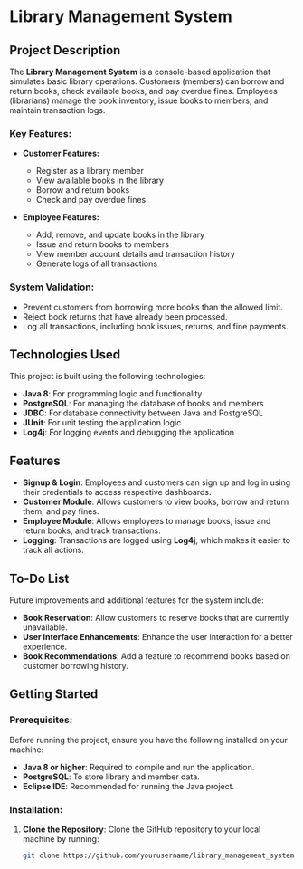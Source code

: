 # Library Management System

## Project Description
The **Library Management System** is a console-based application that simulates basic library operations. Customers (members) can borrow and return books, check available books, and pay overdue fines. Employees (librarians) manage the book inventory, issue books to members, and maintain transaction logs.

### Key Features:
- **Customer Features:**
  - Register as a library member
  - View available books in the library
  - Borrow and return books
  - Check and pay overdue fines

- **Employee Features:**
  - Add, remove, and update books in the library
  - Issue and return books to members
  - View member account details and transaction history
  - Generate logs of all transactions

### System Validation:
- Prevent customers from borrowing more books than the allowed limit.
- Reject book returns that have already been processed.
- Log all transactions, including book issues, returns, and fine payments.

## Technologies Used
This project is built using the following technologies:
- **Java 8**: For programming logic and functionality
- **PostgreSQL**: For managing the database of books and members
- **JDBC**: For database connectivity between Java and PostgreSQL
- **JUnit**: For unit testing the application logic
- **Log4j**: For logging events and debugging the application

## Features
- **Signup & Login**: Employees and customers can sign up and log in using their credentials to access respective dashboards.
- **Customer Module**: Allows customers to view books, borrow and return them, and pay fines.
- **Employee Module**: Allows employees to manage books, issue and return books, and track transactions.
- **Logging**: Transactions are logged using **Log4j**, which makes it easier to track all actions.

## To-Do List
Future improvements and additional features for the system include:
- **Book Reservation**: Allow customers to reserve books that are currently unavailable.
- **User Interface Enhancements**: Enhance the user interaction for a better experience.
- **Book Recommendations**: Add a feature to recommend books based on customer borrowing history.

## Getting Started

### Prerequisites:
Before running the project, ensure you have the following installed on your machine:
- **Java 8 or higher**: Required to compile and run the application.
- **PostgreSQL**: To store library and member data.
- **Eclipse IDE**: Recommended for running the Java project.

### Installation:
1. **Clone the Repository**:
   Clone the GitHub repository to your local machine by running:
   ```bash
   git clone https://github.com/yourusername/library_management_system.git
